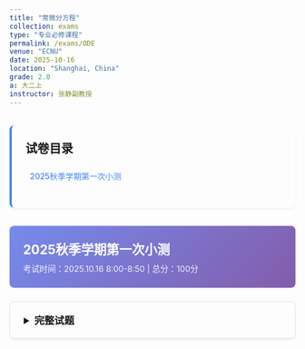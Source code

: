 ```yaml
---
title: "常微分方程"
collection: exams
type: "专业必修课程"
permalink: /exams/ODE
venue: "ECNU"
date: 2025-10-16
location: "Shanghai, China"
grade: 2.0
a: 大二上
instructor: 张静副教授
---
```


<div class="exam-toc">
  <h2>试卷目录</h2>
  <ul>
    <li><a href="#2025-fall-test1">2025秋季学期第一次小测</a></li>
  </ul>
</div>

<style>
.exam-toc {
  background: transparent;
  padding: 1.5rem;
  border-radius: 8px;
  margin: 2rem 0;
  border-left: 4px solid #4285f4;
  box-shadow: 0 2px 4px rgba(0,0,0,0.05);
}

.exam-toc h2 {
  margin-top: 0;
  color: inherit;
}

.exam-toc ul {
  list-style: none;
  padding-left: 0;
}

.exam-toc li {
  margin: 0.8rem 0;
  padding: 0.5rem;
  border-radius: 4px;
  transition: background 0.3s;
}

.exam-toc li:hover {
  background: rgba(0, 0, 0, 0.05);
}

.exam-toc a {
  text-decoration: none;
  color: #4285f4;
  font-weight: 500;
  display: block;
}

.exam-header {
  background: linear-gradient(135deg, rgba(102, 126, 234, 0.9) 0%, rgba(118, 75, 162, 0.9) 100%);
  color: white;
  padding: 1.5rem;
  border-radius: 8px;
  margin: 1.5rem 0;
}

.exam-header h3 {
  margin: 0;
  font-size: 1.4rem;
}

.exam-meta {
  opacity: 0.9;
  font-size: 0.9rem;
  margin-top: 0.5rem;
}

details {
  background: transparent;
  border: 1px solid rgba(0, 0, 0, 0.1);
  border-radius: 8px;
  margin: 1.5rem 0;
  box-shadow: 0 2px 4px rgba(0,0,0,0.05);
  transition: box-shadow 0.3s;
}

details:hover {
  box-shadow: 0 4px 8px rgba(0,0,0,0.1);
}

summary {
  background: transparent;
  padding: 1.2rem 1.5rem;
  cursor: pointer;
  font-weight: 600;
  color: inherit;
  border-radius: 8px 8px 0 0;
  font-size: 1.1rem;
  border-bottom: 1px solid rgba(0, 0, 0, 0.05);
}

details[open] summary {
  border-bottom: 1px solid rgba(0, 0, 0, 0.1);
}

.exam-content {
  padding: 1.5rem;
}

.question {
  margin: 1.5rem 0;
  padding: 1rem;
  background: transparent;
  border-radius: 6px;
  border-left: 3px solid #4285f4;
  box-shadow: 0 1px 3px rgba(0,0,0,0.05);
}

.question-title {
  font-weight: 600;
  color: inherit;
  margin-bottom: 0.8rem;
  display: flex;
  justify-content: space-between;
  align-items: center;
}

.points {
  background: #4285f4;
  color: white;
  padding: 0.2rem 0.6rem;
  border-radius: 20px;
  font-size: 0.8rem;
  font-weight: 500;
}

.math-content {
  line-height: 1.6;
  font-size: 1rem;
}

.math-content p {
  margin: 0.8rem 0;
}

.solution {
  margin: 1rem 0;
}

.solution summary {
  background: transparent;
  padding: 0.8rem 1rem;
  cursor: pointer;
  font-weight: 600;
  color: inherit;
  border-radius: 4px;
  font-size: 1rem;
  border: 1px solid rgba(0, 0, 0, 0.1);
  margin-bottom: 0;
}

.solution summary:hover {
  background: rgba(0, 0, 0, 0.02);
}

.solution-content {
  padding: 1rem;
  border-left: 2px solid rgba(0, 0, 0, 0.1);
  margin-top: 0.5rem;
}

.proof {
  background: rgba(255, 243, 224, 0.5);
  border: 1px solid rgba(255, 183, 77, 0.5);
  border-radius: 6px;
  padding: 1rem;
  margin: 1rem 0;
}

.proof-title {
  font-weight: 600;
  color: #e65100;
  margin-bottom: 0.5rem;
}

.optional {
  background: rgba(232, 245, 232, 0.5);
  border: 1px solid rgba(76, 175, 80, 0.5);
  border-radius: 6px;
  padding: 1rem;
  margin: 1rem 0;
}

.optional-title {
  font-weight: 600;
  color: #2e7d32;
  margin-bottom: 0.5rem;
}

@media (max-width: 768px) {
  .exam-content {
    padding: 1rem;
  }
  
  summary {
    padding: 1rem;
  }
  
  .question {
    padding: 0.8rem;
  }
}
</style>

<div id="2025-fall-test1" class="exam-header">
  <h3>2025秋季学期第一次小测</h3>
  <div class="exam-meta">考试时间：2025.10.16 8:00-8:50 | 总分：100分</div>
</div>

<details markdown="1">
  <summary>完整试题</summary>
  <div class="exam-content">
    <div class="math-content">
      <p>以下如无特别声明，微分方程均在适当定义域内求解。</p>
    </div>
    
    <div class="question">
      <div class="question-title">
        <span>第1题</span>
        <span class="points">20分</span>
      </div>
      <div class="math-content">
        <p>求解微分方程：</p>
        <p>\[2x(y\mathrm{e}^{x^2}-1)\mathrm{d}x+\mathrm{e}^{x^2}\mathrm{d}y=0\]</p>
      </div>
      <details class="solution">
        <summary>参考解答</summary>
        <div class="solution-content">
          <div class="math-content">
            <p>恰当方程，\(y\mathrm{e}^{x^2}-x^2=C,\ C\in\mathbb{R}.\)</p>
          </div>
        </div>
      </details>
    </div>

    <div class="question">
      <div class="question-title">
        <span>第2题</span>
        <span class="points">20分</span>
      </div>
      <div class="math-content">
        <p>求解积分方程：</p>
        <p>\[y=\mathrm{e}^x+\int_0^x y(t)\mathrm{d}t\]</p>
      </div>
      <details class="solution">
        <summary>参考解答</summary>
        <div class="solution-content">
          <div class="math-content">
            <p>求导得\(y'=\mathrm{e}^x+y\)，且有初值\(y(0)=1\)，解得\(y=(x+1)\mathrm{e}^x.\)</p>
          </div>
        </div>
      </details>
    </div>

    <div class="question">
      <div class="question-title">
        <span>第3题</span>
        <span class="points">20分</span>
      </div>
      <div class="math-content">
        <p>求解微分方程：</p>
        <p>\[(y-1-xy)\mathrm{d}x+x\mathrm{d}y=0\]</p>
      </div>
      <details class="solution">
        <summary>参考解答</summary>
        <div class="solution-content">
          <div class="math-content">
            <p>\(\dfrac{Q_x-P_y}{Q}=1\Rightarrow\)积分因子\(\mathrm{e}^{-x}\)，解得\((xy+1)\mathrm{e}^{-x}=C,\ C\in\mathbb{R}.\)</p>
          </div>
        </div>
      </details>
    </div>

    <div class="question">
      <div class="question-title">
        <span>第4题</span>
        <span class="points">20分</span>
      </div>
      <div class="math-content">
        <p>求解微分方程：</p>
        <p>\[y=\left(\frac{\mathrm{d}y}{\mathrm{d}x}\right)^2-x\left(\frac{\mathrm{d}y}{\mathrm{d}x}\right)+\frac{x^2}{2}\]</p>
      </div>
      <details class="solution">
        <summary>参考解答</summary>
        <div class="solution-content">
          <div class="math-content">
            <p>换元\(p=y'\)，两侧求导可得\((2p-x)(p'-1)=0\Rightarrow y=\dfrac{1}{4}x^2\)或\(\dfrac{1}{2}x^2+C x+C^2,C\in\mathbb{R}.\)</p>
          </div>
        </div>
      </details>
    </div>

    <div class="question">
      <div class="question-title">
        <span>第5题</span>
        <span class="points">20分</span>
      </div>
      <div class="math-content">
        <p>设\(f(x)\)在\(\mathbb{R}\)上有界，\(f(x)+f'(x)=g(x)\)，且\(|g(x)|\le M\)，证明：</p>
        <p>\[|f(x)|\le M\]</p>
      </div>
      <details class="solution">
        <summary>参考解答</summary>
        <div class="solution-content">
          <div class="math-content">
            <p>\(\displaystyle f(x)=\frac{C+\int_{-\infty}^x g(t)\mathrm{e}^t\mathrm{d} t}{\mathrm{e}^x}\)，有界（考虑\(x\to-\infty\)）\(\Rightarrow C=0\)，从而\[|f(x)|=\frac{|\int_{-\infty}^xg(t)\mathrm{e}^t\mathrm{d} t|}{\mathrm{e}^x}\le\frac{\int_{-\infty}^x|g(t)|\mathrm{e}^t\mathrm{d} t}{\mathrm{e}^x}\le M.\]</p>
          </div>
        </div>
      </details>
    </div>
  </div>
</details>

<script>
// 添加一些交互功能
document.addEventListener('DOMContentLoaded', function() {
  // 为所有details元素添加切换动画
  const detailsElements = document.querySelectorAll('details');
  
  detailsElements.forEach(details => {
    details.addEventListener('toggle', function() {
      if (this.open) {
        this.style.transition = 'all 0.3s ease';
      }
    });
  });
  
  // 平滑滚动到锚点
  const links = document.querySelectorAll('a[href^="#"]');
  links.forEach(link => {
    link.addEventListener('click', function(e) {
      e.preventDefault();
      const targetId = this.getAttribute('href');
      const targetElement = document.querySelector(targetId);
      if (targetElement) {
        targetElement.scrollIntoView({
          behavior: 'smooth',
          block: 'start'
        });
      }
    });
  });
});
</script>
